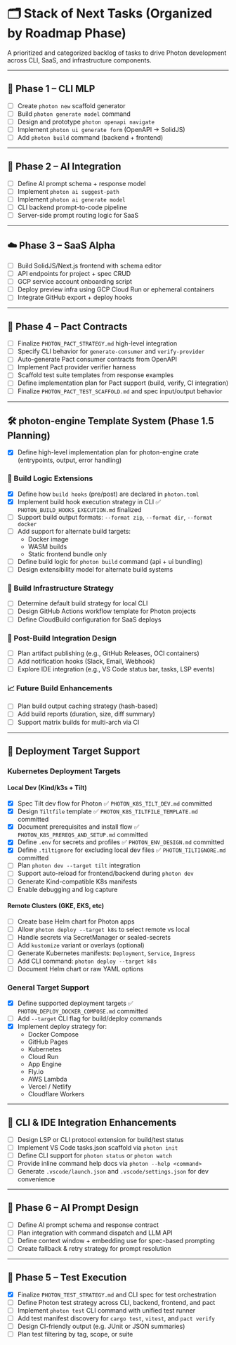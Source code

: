 # 🗂️ Stack of Next Tasks (Organized by Roadmap Phase)

A prioritized and categorized backlog of tasks to drive Photon development across CLI, SaaS, and infrastructure components.

---

## 🚧 Phase 1 – CLI MLP

- [ ] Create `photon new` scaffold generator
- [ ] Build `photon generate model` command
- [ ] Design and prototype `photon openapi navigate`
- [ ] Implement `photon ui generate form` (OpenAPI → SolidJS)
- [ ] Add `photon build` command (backend + frontend)

---

## 🧠 Phase 2 – AI Integration

- [ ] Define AI prompt schema + response model
- [ ] Implement `photon ai suggest-path`
- [ ] Implement `photon ai generate model`
- [ ] CLI backend prompt-to-code pipeline
- [ ] Server-side prompt routing logic for SaaS

---

## ☁️ Phase 3 – SaaS Alpha

- [ ] Build SolidJS/Next.js frontend with schema editor
- [ ] API endpoints for project + spec CRUD
- [ ] GCP service account onboarding script
- [ ] Deploy preview infra using GCP Cloud Run or ephemeral containers
- [ ] Integrate GitHub export + deploy hooks

---

## 🔬 Phase 4 – Pact Contracts

- [ ] Finalize `PHOTON_PACT_STRATEGY.md` high-level integration
- [ ] Specify CLI behavior for `generate-consumer` and `verify-provider`
- [ ] Auto-generate Pact consumer contracts from OpenAPI
- [ ] Implement Pact provider verifier harness
- [ ] Scaffold test suite templates from response examples
- [ ] Define implementation plan for Pact support (build, verify, CI integration)
- [ ] Finalize `PHOTON_PACT_TEST_SCAFFOLD.md` and spec input/output behavior

---

## 🛠️ photon-engine Template System (Phase 1.5 Planning)

- [x] Define high-level implementation plan for photon-engine crate (entrypoints, output, error handling)

### 🔨 Build Logic Extensions

- [x] Define how `build hooks` (pre/post) are declared in `photon.toml`
- [x] Implement build hook execution strategy in CLI ✅ `PHOTON_BUILD_HOOKS_EXECUTION.md` finalized
- [ ] Support build output formats: `--format zip`, `--format dir`, `--format docker`
- [ ] Add support for alternate build targets:
    - Docker image
    - WASM builds
    - Static frontend bundle only
- [ ] Define build logic for `photon build` command (api + ui bundling)
- [ ] Design extensibility model for alternate build systems

### 🚀 Build Infrastructure Strategy

- [ ] Determine default build strategy for local CLI
- [ ] Design GitHub Actions workflow template for Photon projects
- [ ] Define CloudBuild configuration for SaaS deploys

### 🧩 Post-Build Integration Design

- [ ] Plan artifact publishing (e.g., GitHub Releases, OCI containers)
- [ ] Add notification hooks (Slack, Email, Webhook)
- [ ] Explore IDE integration (e.g., VS Code status bar, tasks, LSP events)

### 📈 Future Build Enhancements

- [ ] Plan build output caching strategy (hash-based)
- [ ] Add build reports (duration, size, diff summary)
- [ ] Support matrix builds for multi-arch via CI

---

## 🎯 Deployment Target Support

### Kubernetes Deployment Targets

#### Local Dev (Kind/k3s + Tilt)
- [x] Spec Tilt dev flow for Photon ✅ `PHOTON_K8S_TILT_DEV.md` committed
- [x] Design `Tiltfile` template ✅ `PHOTON_K8S_TILTFILE_TEMPLATE.md` committed
- [x] Document prerequisites and install flow ✅ `PHOTON_K8S_PREREQS_AND_SETUP.md` committed
- [x] Define `.env` for secrets and profiles ✅ `PHOTON_ENV_DESIGN.md` committed
- [x] Define `.tiltignore` for excluding local dev files ✅ `PHOTON_TILTIGNORE.md` committed
- [ ] Plan `photon dev --target tilt` integration
- [ ] Support auto-reload for frontend/backend during `photon dev`
- [ ] Generate Kind-compatible K8s manifests
- [ ] Enable debugging and log capture

#### Remote Clusters (GKE, EKS, etc)
- [ ] Create base Helm chart for Photon apps
- [ ] Allow `photon deploy --target k8s` to select remote vs local
- [ ] Handle secrets via SecretManager or sealed-secrets
- [ ] Add `kustomize` variant or overlays (optional)
- [ ] Generate Kubernetes manifests: `Deployment`, `Service`, `Ingress`
- [ ] Add CLI command: `photon deploy --target k8s`
- [ ] Document Helm chart or raw YAML options

### General Target Support

- [x] Define supported deployment targets ✅ `PHOTON_DEPLOY_DOCKER_COMPOSE.md` committed
- [ ] Add `--target` CLI flag for build/deploy commands
- [x] Implement deploy strategy for:
    - Docker Compose
    - GitHub Pages
    - Kubernetes
    - Cloud Run
    - App Engine
    - Fly.io
    - AWS Lambda
    - Vercel / Netlify
    - Cloudflare Workers

---

## 🧩 CLI & IDE Integration Enhancements

- [ ] Design LSP or CLI protocol extension for build/test status
- [ ] Implement VS Code tasks.json scaffold via `photon init`
- [ ] Define CLI support for `photon status` or `photon watch`
- [ ] Provide inline command help docs via `photon --help <command>`
- [ ] Generate `.vscode/launch.json` and `.vscode/settings.json` for dev convenience

---

## 🧠 Phase 6 – AI Prompt Design

- [ ] Define AI prompt schema and response contract
- [ ] Plan integration with command dispatch and LLM API
- [ ] Define context window + embedding use for spec-based prompting
- [ ] Create fallback & retry strategy for prompt resolution

---

## 🧪 Phase 5 – Test Execution

- [x] Finalize `PHOTON_TEST_STRATEGY.md` and CLI spec for test orchestration
- [ ] Define Photon test strategy across CLI, backend, frontend, and pact
- [ ] Implement `photon test` CLI command with unified test runner
- [ ] Add test manifest discovery for `cargo test`, `vitest`, and `pact verify`
- [ ] Design CI-friendly output (e.g. JUnit or JSON summaries)
- [ ] Plan test filtering by tag, scope, or suite
